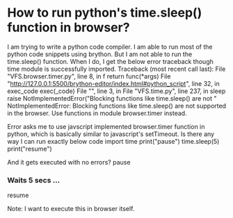 
# How to run python's time.sleep() function in browser?

I am trying to write a python code compiler. I am able to run most of the python code snippets using brython. But I am not able to run the time.sleep() function. When I do, I get the below error traceback though time module is successfully imported.
Traceback (most recent call last):
  File "VFS.browser.timer.py", line 8, in f
    return func(*args)
  File "http://127.0.0.1:5500/brython-editor/index.html#python_script", line 32, in exec_code
    exec(_code)
  File "", line 3, in 
  File "VFS.time.py", line 237, in sleep
    raise NotImplementedError("Blocking functions like time.sleep() are not "
NotImplementedError: Blocking functions like time.sleep() are not supported in the browser. Use functions in module browser.timer instead.

Error asks me to use javscript implemented browser.timer function in python, which is basically similar to javascript's setTimeout.
Is there any way I can run exactly below code
import time
print("pause")
time.sleep(5)
print("resume")

And it gets executed with no errors?
pause
### Waits 5 secs ...
resume

Note: I want to execute this in browser itself.

        